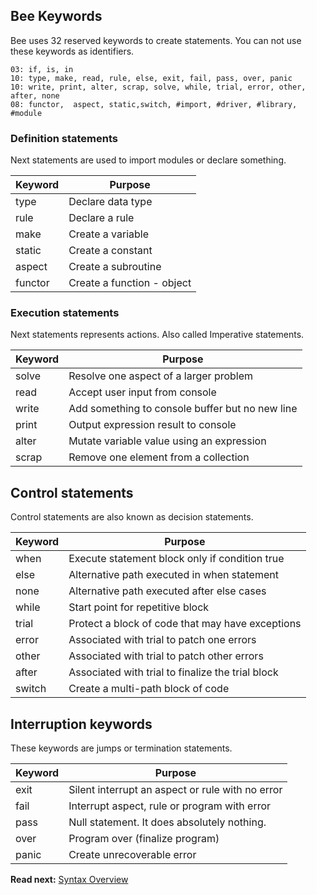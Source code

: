 ## Bee Keywords

Bee uses 32 reserved keywords to create statements. You can not use these keywords as identifiers. 

```
03: if, is, in
10: type, make, read, rule, else, exit, fail, pass, over, panic
10: write, print, alter, scrap, solve, while, trial, error, other, after, none 
08: functor,  aspect, static,switch, #import, #driver, #library, #module
```

### Definition statements

Next statements are used to import modules or declare something.

| Keyword  | Purpose
|----------|--------------------------------------------------
| type     | Declare data type
| rule     | Declare a rule 
| make     | Create a variable 
| static   | Create a constant
| aspect   | Create a subroutine
| functor  | Create a function - object


### Execution statements

Next statements represents actions. Also called Imperative statements.

| Keyword  | Purpose
|----------|--------------------------------------------------
| solve    | Resolve one aspect of a larger problem
| read     | Accept user input from console 
| write    | Add something to console buffer but no new line 
| print    | Output expression result to console 
| alter    | Mutate variable value using an expression
| scrap    | Remove one element from a collection

## Control statements

Control statements are also known as decision statements.

| Keyword  | Purpose
|----------|----------------------------------------------------
| when     | Execute statement block only if condition true
| else     | Alternative path executed in when statement
| none     | Alternative path executed after else cases
| while    | Start point for repetitive block
| trial    | Protect a block of code that may have exceptions
| error    | Associated with trial to patch one errors
| other    | Associated with trial to patch other errors
| after    | Associated with trial to finalize the trial block
| switch   | Create a multi-path block of code

## Interruption keywords

These keywords are jumps or termination statements.

| Keyword  | Purpose
|----------|--------------------------------------------------
| exit     | Silent interrupt an aspect or rule with no error 
| fail     | Interrupt aspect, rule or program with error 
| pass     | Null statement. It does absolutely nothing.
| over     | Program over (finalize program)
| panic    | Create unrecoverable error

**Read next:** [Syntax Overview](overview.md)
